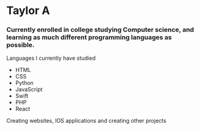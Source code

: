 # Taylor A

### Currently enrolled in college studying Computer science, and learning as much different programming languages as possible.

Languages I currently have studied
- HTML
- CSS
- Python
- JavaScript
- Swift
- PHP
- React

Creating websites, IOS applications and creating other projects

